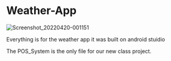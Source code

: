 # Weather-App
![Screenshot_20220420-001151](https://user-images.githubusercontent.com/58799009/164172071-c88cc30a-4c7f-4790-94d4-a3954c9e3130.png)

Everything is for the weather app
it was built on android stuidio


The POS_System is the only file for our new class project.

